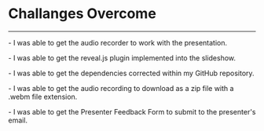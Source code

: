 Challanges Overcome
=========

--------------------
<p>
- I was able to get the audio recorder to work with the presentation.
</p>
<p>
- I was able to get the reveal.js plugin implemented into the slideshow.
</p>
<p>
- I was able to get the dependencies corrected within my GitHub repository.
</p>
<p>
- I was able to get the audio recording to download as a zip file with a .webm file extension.
</p>
<p>
- I was able to get the Presenter Feedback Form to submit to the presenter's email.
</p>
